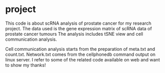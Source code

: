 # project
This code is about scRNA analysis of prostate cancer for my research project.
The data used is the gene expression matrix of scRNA data of prostate cancer tumours
The analysis includes tSNE view and cell communication analysis.

Cell communication analysis starts from the preparation of meta.txt and count.txt.
Network.txt comes from the cellphonedb command output on linux server.
I refer to some of the related code available on web and want to show my thanks!
